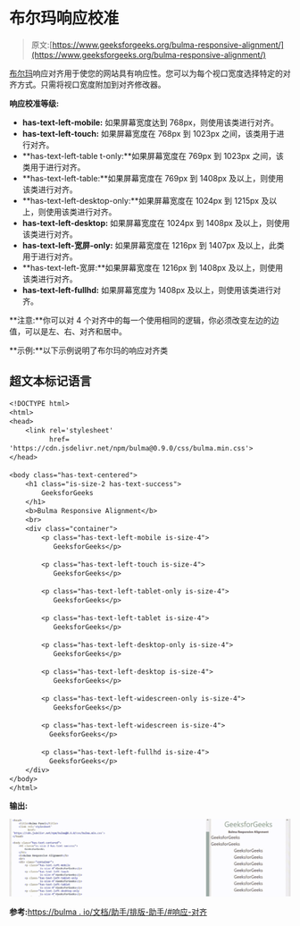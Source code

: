 # 布尔玛响应校准

> 原文:[https://www.geeksforgeeks.org/bulma-responsive-alignment/](https://www.geeksforgeeks.org/bulma-responsive-alignment/)

[布尔玛](https://www.geeksforgeeks.org/bulma-introduction/)响应对齐用于使您的网站具有响应性。您可以为每个视口宽度选择特定的对齐方式。只需将视口宽度附加到对齐修改器。

**响应校准等级:**

*   **has-text-left-mobile:** 如果屏幕宽度达到 768px，则使用该类进行对齐。
*   **has-text-left-touch:** 如果屏幕宽度在 768px 到 1023px 之间，该类用于进行对齐。
*   **has-text-left-table t-only:**如果屏幕宽度在 769px 到 1023px 之间，该类用于进行对齐。
*   **has-text-left-table:**如果屏幕宽度在 769px 到 1408px 及以上，则使用该类进行对齐。
*   **has-text-left-desktop-only:**如果屏幕宽度在 1024px 到 1215px 及以上，则使用该类进行对齐。
*   **has-text-left-desktop:** 如果屏幕宽度在 1024px 到 1408px 及以上，则使用该类进行对齐。
*   **has-text-left-宽屏-only:** 如果屏幕宽度在 1216px 到 1407px 及以上，此类用于进行对齐。
*   **has-text-left-宽屏:**如果屏幕宽度在 1216px 到 1408px 及以上，则使用该类进行对齐。
*   **has-text-left-fullhd:** 如果屏幕宽度为 1408px 及以上，则使用该类进行对齐。

**注意:**你可以对 4 个对齐中的每一个使用相同的逻辑，你必须改变左边的边值，可以是左、右、对齐和居中。

**示例:**以下示例说明了布尔玛的响应对齐类

## 超文本标记语言

```
<!DOCTYPE html>
<html>
<head>    
    <link rel='stylesheet'
          href=
'https://cdn.jsdelivr.net/npm/bulma@0.9.0/css/bulma.min.css'>
</head>

<body class="has-text-centered">
    <h1 class="is-size-2 has-text-success">
        GeeksforGeeks
    </h1>
    <b>Bulma Responsive Alignment</b>
    <br>
    <div class="container">
        <p class="has-text-left-mobile is-size-4">
           GeeksforGeeks</p>

        <p class="has-text-left-touch is-size-4">
           GeeksforGeeks</p>

        <p class="has-text-left-tablet-only is-size-4">
           GeeksforGeeks</p>

        <p class="has-text-left-tablet is-size-4">
           GeeksforGeeks</p>

        <p class="has-text-left-desktop-only is-size-4">
           GeeksforGeeks</p>

        <p class="has-text-left-desktop is-size-4">
           GeeksforGeeks</p>

        <p class="has-text-left-widescreen-only is-size-4">
           GeeksforGeeks</p>

        <p class="has-text-left-widescreen is-size-4">
          GeeksforGeeks</p>

        <p class="has-text-left-fullhd is-size-4">
          GeeksforGeeks</p>
    </div>
</body>
</html>
```

**输出:**

![](img/3932ceee9feb7f1ebaa5e9375c985745.png)

**参考:**[https://bulma . io/文档/助手/排版-助手/#响应-对齐](https://bulma.io/documentation/helpers/typography-helpers/#responsive-alignment)